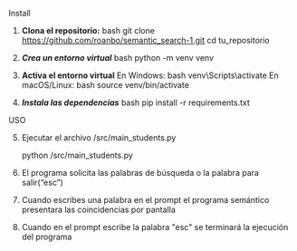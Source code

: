 Install

1. **Clona el repositorio:**
   bash
   git clone  https://github.com/roanbo/semantic_search-1.git
   cd tu_repositorio
   
2. ***Crea un entorno virtual***
bash
python -m venv venv

3. **Activa el entorno virtual**
En Windows:
bash
venv\Scripts\activate
En macOS/Linux:
bash
source venv/bin/activate

4. ***Instala las dependencias***
bash
pip install -r requirements.txt

USO

5. Ejecutar el archivo /src/main_students.py

   python /src/main_students.py

7. El programa solicita las palabras de búsqueda o la palabra para salir(“esc”)
   
8. Cuando escribes una palabra en el prompt el programa semántico presentara las coincidencias por pantalla
   
9. Cuando en el prompt escribe la palabra "esc" se terminará la ejecución del programa


